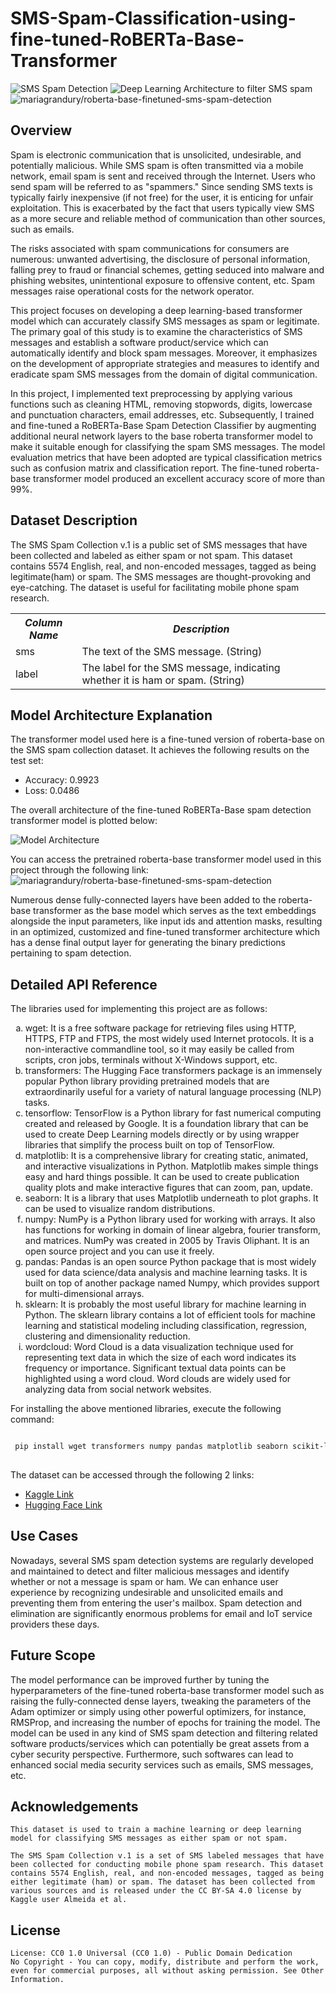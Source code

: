 # SMS-Spam-Classification-using-fine-tuned-RoBERTa-Base-Transformer

![SMS Spam Detection](https://miro.medium.com/max/1400/0*mbFBPcPUJD-53v3h.png)
![Deep Learning Architecture to filter SMS spam](https://ars.els-cdn.com/content/image/1-s2.0-S0167739X19306879-gr2.jpg)
![mariagrandury/roberta-base-finetuned-sms-spam-detection](https://thumbnails.huggingface.co/social-thumbnails/models/mariagrandury/roberta-base-finetuned-sms-spam-detection.png)

## Overview

Spam is electronic communication that is unsolicited, undesirable, and potentially malicious. While SMS spam is often transmitted via a mobile network, email spam is sent and received through the Internet. Users who send spam will be referred to as "spammers." Since sending SMS texts is typically fairly inexpensive (if not free) for the user, it is enticing for unfair exploitation. This is exacerbated by the fact that users typically view SMS as a more secure and reliable method of communication than other sources, such as emails. 

The risks associated with spam communications for consumers are numerous: unwanted advertising, the disclosure of personal information, falling prey to fraud or financial schemes, getting seduced into malware and phishing websites, unintentional exposure to offensive content, etc. Spam messages raise operational costs for the network operator. 

This project focuses on developing a deep learning-based transformer model which can accurately classify SMS messages as spam or legitimate. The primary goal of this study is to examine the characteristics of SMS messages and establish a software product/service which can automatically identify and block spam messages. Moreover, it emphasizes on the development of appropriate strategies and measures to identify and eradicate spam SMS messages from the domain of digital communication.

In this project, I implemented text preprocessing by applying various functions such as cleaning HTML, removing stopwords, digits, lowercase and punctuation characters, email addresses, etc. Subsequently, I trained and fine-tuned a RoBERTa-Base Spam Detection Classifier by augmenting additional neural network layers to the base roberta transformer model to make it suitable enough for classifying the spam SMS messages. The model evaluation metrics that have been adopted are typical classification metrics such as confusion matrix and classification report. The fine-tuned roberta-base transformer model produced an excellent accuracy score of more than 99%.

## Dataset Description

<p>The SMS Spam Collection v.1 is a public set of SMS messages that have been collected and labeled as either spam or not spam. This dataset contains 5574 English, real, and non-encoded messages, tagged as being legitimate(ham) or spam. The SMS messages are thought-provoking and eye-catching. The dataset is useful for facilitating mobile phone spam research.</p>

<table>
  <tr>
    <th><b><em><strong>Column Name</strong></em></b></th>
    <th><b><em><strong>Description</strong></em></b></th>
  </tr>
  <tr>
    <td>sms</td>
    <td>The text of the SMS message. (String)</td>
  </tr>
  <tr>
    <td>label</td>
    <td>The label for the SMS message, indicating whether it is ham or spam. (String)</td>
  </tr>
</table>

## Model Architecture Explanation

The transformer model used here is a fine-tuned version of roberta-base on the SMS spam collection dataset. It achieves the following results on the test set:

<ul>
  <li>Accuracy: 0.9923</li>
  <li>Loss: 0.0486</li>
</ul>

The overall architecture of the fine-tuned RoBERTa-Base spam detection transformer model is plotted below:

![Model Architecture](https://www.kaggleusercontent.com/kf/113846181/eyJhbGciOiJkaXIiLCJlbmMiOiJBMTI4Q0JDLUhTMjU2In0..wpilX0T2DB1c8YgTllxCdQ.QJtJ5oSYBVaiRz8unsbFDF_S2S48teQqtRLrCSYQlcif6DgAlBjnAORlJw1QlhBqaY7kuG8MpvckXHQ1iNdJIMm4H2dEGkLInNx91kE6iTjxSnIZD3grdk_X1TO-sUsTvKNS3o4KPAEbLe1QwNClsLcm8hYF4M_f4h7oMTl9cv_aGSWpNzqHaqjBKO-4DpWboxE2-_rZYfMxfh_NVp9GomSVxmDx6wPFTZRM49fL4owF-qVSJ7bWtIXc8v2p6bLX6As2sF9-qXj7QOtju8eIQUtzIuV0vypm-Jy4dcyIA_yjM49MhJLQRJnLGhR4AWetHST73KjY51MsSXrFxmyYluVtV6-q-CqLv5OizjdKfKWOelA3JwFvTfXf8RzUnQeHcHEf90bgwho-Ov73OG4k8uaPZ3ps9vmSAmMNtOcSS103gfG4nANa6VYT_NwUaF0n5iivChk1r2TjQxMZ9vSbrJhr99igzIycg3MFGcsEx1k7k18FYuBfpzcEwyh6hftRjRQQYynJM_Pp3MJU3wCQarQfqqohEyjy3JCTln7-lik44-xrl4G9w2bhPCYkD0bv8DJXkFFoS0RQ_tfkCoZZ4vpIylSeyZXVbgEAxIcXI18m7vFLsya0S-VkKtvikHjzhTs-uWrKBLUbk-gn1dAv77SJec7hNyBoqbSueiDeswo.r1XQoU9ZCAxF1ttSzlBf4Q/ROBERTA-BASE-FINETUNED-SMS-SPAM-DETECTION.png)

You can access the pretrained roberta-base transformer model used in this project through the following link: ![mariagrandury/roberta-base-finetuned-sms-spam-detection](https://huggingface.co/mariagrandury/roberta-base-finetuned-sms-spam-detection)

Numerous dense fully-connected layers have been added to the roberta-base transformer as the base model which serves as the text embeddings alongside the input parameters, like input ids and attention masks, resulting in an optimized, customized and fine-tuned transformer architecture which has a dense final output layer for generating the binary predictions pertaining to spam detection.

## Detailed API Reference

The libraries used for implementing this project are as follows:

<ol type='a'>
  <li>wget: It is a free software package for retrieving files using HTTP, HTTPS, FTP and FTPS, the most widely used Internet protocols. It is a non-interactive commandline tool, so it may easily be called from scripts, cron jobs, terminals without X-Windows support, etc.</li>
  <li>transformers: The Hugging Face transformers package is an immensely popular Python library providing pretrained models that are extraordinarily useful for a variety of natural language processing (NLP) tasks.</li>
  <li>tensorflow: TensorFlow is a Python library for fast numerical computing created and released by Google. It is a foundation library that can be used to create Deep Learning models directly or by using wrapper libraries that simplify the process built on top of TensorFlow.</li>
  <li>matplotlib: It is a comprehensive library for creating static, animated, and interactive visualizations in Python. Matplotlib makes simple things easy and hard things possible. It can be used to create publication quality plots and make interactive figures that can zoom, pan, update.</li>
  <li>seaborn: It is a library that uses Matplotlib underneath to plot graphs. It can be used to visualize random distributions.</li>
  <li>numpy: NumPy is a Python library used for working with arrays. It also has functions for working in domain of linear algebra, fourier transform, and matrices. NumPy was created in 2005 by Travis Oliphant. It is an open source project and you can use it freely.</li>
  <li>pandas: Pandas is an open source Python package that is most widely used for data science/data analysis and machine learning tasks. It is built on top of another package named Numpy, which provides support for multi-dimensional arrays.</li>
  <li>sklearn: It is probably the most useful library for machine learning in Python. The sklearn library contains a lot of efficient tools for machine learning and statistical modeling including classification, regression, clustering and dimensionality reduction.</li>
  <li>wordcloud: Word Cloud is a data visualization technique used for representing text data in which the size of each word indicates its frequency or importance. Significant textual data points can be highlighted using a word cloud. Word clouds are widely used for analyzing data from social network websites.</li>
</ol>

For installing the above mentioned libraries, execute the following command:

```bash

 pip install wget transformers numpy pandas matplotlib seaborn scikit-learn wordcloud
 
```

The dataset can be accessed through the following 2 links:

<ul>
  <li><a href="https://www.kaggle.com/datasets/thedevastator/sms-spam-collection-a-more-diverse-dataset">Kaggle Link</a></li>
  <li><a href="https://huggingface.co/datasets/sms_spam">Hugging Face Link</a></li>
</ul>

## Use Cases

Nowadays, several SMS spam detection systems are regularly developed and maintained to detect and filter malicious messages and identify whether or not a message is spam or ham. We can enhance user experience by recognizing undesirable and unsolicited emails and preventing them from entering the user's mailbox. Spam detection and elimination are significantly enormous problems for email and IoT service providers these days.

## Future Scope

The model performance can be improved further by tuning the hyperparameters of the fine-tuned roberta-base transformer model such as raising the fully-connected dense layers, tweaking the parameters of the Adam optimizer or simply using other powerful optimizers, for instance, RMSProp, and increasing the number of epochs for training the model. The model can be used in any kind of SMS spam detection and filtering related software products/services which can potentially be great assets from a cyber security perspective. Furthermore, such softwares can lead to enhanced social media security services such as emails, SMS messages, etc.

## Acknowledgements

    This dataset is used to train a machine learning or deep learning model for classifying SMS messages as either spam or not spam.

    The SMS Spam Collection v.1 is a set of SMS labeled messages that have been collected for conducting mobile phone spam research. This dataset contains 5574 English, real, and non-encoded messages, tagged as being either legitimate (ham) or spam. The dataset has been collected from various sources and is released under the CC BY-SA 4.0 license by Kaggle user Almeida et al.

## License

    License: CC0 1.0 Universal (CC0 1.0) - Public Domain Dedication
    No Copyright - You can copy, modify, distribute and perform the work, even for commercial purposes, all without asking permission. See Other Information.


 
  
